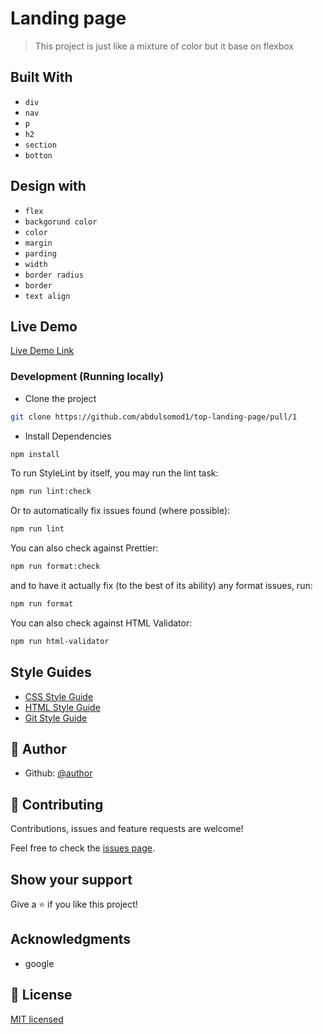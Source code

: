 # Landing page

> This project is just like a mixture of color but it base on flexbox

## Built With

- `div`
- `nav`
- `p`
- `h2`
- `section`
- `botton`

## Design with

- `flex`
- `backgorund color`
- `color`
- `margin`
- `parding`
- `width`
- `border radius`
- `border`
- `text align`
## Live Demo

[Live Demo Link](https://app.netlify.com/sites/add-top-landing-page/deploys/62df7e2f6031080009c73688/)

### Development (Running locally)

- Clone the project

```bash
git clone https://github.com/abdulsomod1/top-landing-page/pull/1

```

- Install Dependencies

```bash
npm install
```

To run StyleLint by itself, you may run the lint task:

```bash
npm run lint:check
```

Or to automatically fix issues found (where possible):

```bash
npm run lint
```

You can also check against Prettier:

```bash
npm run format:check
```

and to have it actually fix (to the best of its ability) any format issues, run:

```bash
npm run format
```

You can also check against HTML Validator:

```bash
npm run html-validator
```

## Style Guides

- [CSS Style Guide](http://udacity.github.io/frontend-nanodegree-styleguide/css.html)
- [HTML Style Guide](http://udacity.github.io/frontend-nanodegree-styleguide/index.html)
- [Git Style Guide](https://udacity.github.io/git-styleguide/)

## 👤 Author

- Github: [@author](https://github.com/author)

## 🤝 Contributing

Contributions, issues and feature requests are welcome!

Feel free to check the [issues page](../../issues).

## Show your support

Give a ⭐️ if you like this project!

## Acknowledgments

- google

## 📝 License

[MIT licensed](./LICENSE)
